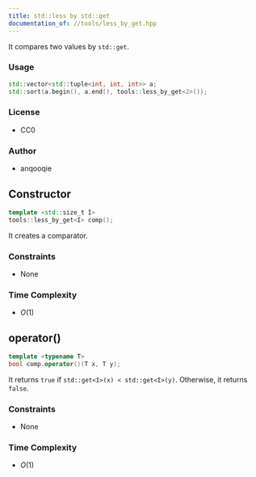 ```yaml
---
title: std::less by std::get
documentation_of: //tools/less_by_get.hpp
---
```


It compares two values by `std::get`.

### Usage
```cpp
std::vector<std::tuple<int, int, int>> a;
std::sort(a.begin(), a.end(), tools::less_by_get<2>());
```

### License
- CC0

### Author
- anqooqie

## Constructor
```cpp
template <std::size_t I>
tools::less_by_get<I> comp();
```

It creates a comparator.

### Constraints
- None

### Time Complexity
- $O(1)$

## operator()
```cpp
template <typename T>
bool comp.operator()(T x, T y);
```

It returns `true` if `std::get<I>(x) < std::get<I>(y)`.
Otherwise, it returns `false`.

### Constraints
- None

### Time Complexity
- $O(1)$
